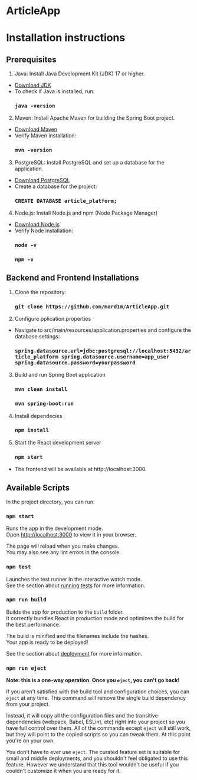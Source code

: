 # ArticleApp

# Installation instructions
## Prerequisites
1. Java: Install Java Development Kit (JDK) 17 or higher.
- [Download JDK](https://www.oracle.com/java/technologies/javase/jdk17-archive-downloads.html)
- To check if Java is installed, run:
  ### `java -version`

2. Maven: Install Apache Maven for building the Spring Boot project.
- [Download Maven](https://maven.apache.org/download.cgi)
- Verify Maven installation:
  ### `mvn -version`

 3. PostgreSQL: Install PostgreSQL and set up a database for the application.
- [Download PostgreSQL](https://www.postgresql.org/download/)
- Create a database for the project:
  ### `CREATE DATABASE article_platform;`
  
4. Node.js: Install Node.js and npm (Node Package Manager)
- [Download Node.js](https://nodejs.org/en)
- Verify Node installation:
  ### `node -v`
  ### `npm -v`

## Backend and Frontend Installations
1. Clone the repository:
   ### `git clone https://github.com/mard1m/ArticleApp.git`
2. Configure pplication.properties
- Navigate to src/main/resources/application.properties and configure the database settings: 
    ### `spring.datasource.url=jdbc:postgresql://localhost:5432/article_platform spring.datasource.username=app_user                   spring.datasource.password=yourpassword`
3. Build and run Spring Boot application
    ### `mvn clean install`
    ### `mvn spring-boot:run`
4. Install dependecies
    ### `npm install`
5. Start the React development server
    ### `npm start`
- The frontend will be available at http://localhost:3000.

## Available Scripts

In the project directory, you can run:

### `npm start`

Runs the app in the development mode.\
Open [http://localhost:3000](http://localhost:3000) to view it in your browser.

The page will reload when you make changes.\
You may also see any lint errors in the console.

### `npm test`

Launches the test runner in the interactive watch mode.\
See the section about [running tests](https://facebook.github.io/create-react-app/docs/running-tests) for more information.

### `npm run build`

Builds the app for production to the `build` folder.\
It correctly bundles React in production mode and optimizes the build for the best performance.

The build is minified and the filenames include the hashes.\
Your app is ready to be deployed!

See the section about [deployment](https://facebook.github.io/create-react-app/docs/deployment) for more information.

### `npm run eject`

**Note: this is a one-way operation. Once you `eject`, you can't go back!**

If you aren't satisfied with the build tool and configuration choices, you can `eject` at any time. This command will remove the single build dependency from your project.

Instead, it will copy all the configuration files and the transitive dependencies (webpack, Babel, ESLint, etc) right into your project so you have full control over them. All of the commands except `eject` will still work, but they will point to the copied scripts so you can tweak them. At this point you're on your own.

You don't have to ever use `eject`. The curated feature set is suitable for small and middle deployments, and you shouldn't feel obligated to use this feature. However we understand that this tool wouldn't be useful if you couldn't customize it when you are ready for it.
